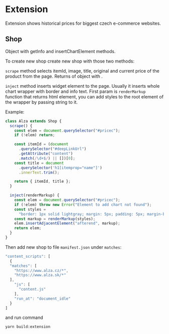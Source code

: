 # Extension

Extension shows historical prices for biggest czech e-commerce websites.

## Shop

Object with getInfo and insertChartElement methods.

To create new shop create new shop with those two methods:

`scrape` method selects itemId, image, title, original and current price of the product from the page.
Returns of object with .

`inject` method inserts widget element to the page. Usually it inserts whole chart wrapper with border and info text.
First param is `renderMarkup` function that returns html element, you can add styles to the root element of the wrapper
by passing string to it.

Example:

```javascript
class Alza extends Shop {
  scrape() {
    const elem = document.querySelector("#pricec");
    if (!elem) return;

    const itemId = (document
      .querySelector("#deepLinkUrl")
      .getAttribute("content")
      .match(/\d+$/) || [])[0];
    const title = document
      .querySelector('h1[itemprop="name"]')
      .innerText.trim();

    return { itemId, title };
  }

  inject(renderMarkup) {
    const elem = document.querySelector("#pricec");
    if (!elem) throw new Error("Element to add chart not found");
    const styles =
      "border: 1px solid lightgray; margin: 5px; padding: 5px; margin-bottom: 50px;";
    const markup = renderMarkup(styles);
    elem.insertAdjacentElement("afterend", markup);
    return elem;
  }
}
```

Then add new shop to file `manifest.json` under `matches`:

```javascript
"content_scripts": [
  {
  "matches": [
    "https://www.alza.cz/*",
    "https://www.alza.sk/*"
  ],
    "js": [
      "content.js"
    ],
    "run_at": "document_idle"
  }
]
```

and run command

```
yarn build:extension
```
